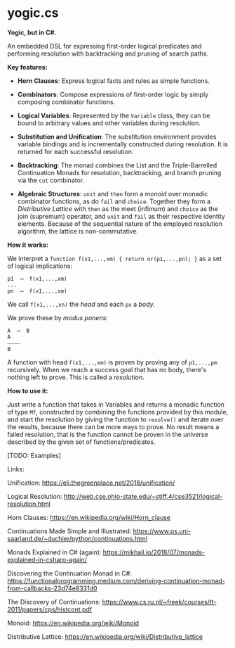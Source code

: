 # yogic.cs
**Yogic, but in C#.**


An embedded DSL for expressing first-order logical predicates and
performing resolution with backtracking and pruning of search paths.

**Key features:**

- **Horn Clauses**: Express logical facts and rules as simple functions.

- **Combinators**: Compose expressions of first-order logic by simply
  composing combinator functions.

- **Logical Variables**: Represented by the ``Variable`` class, they can be
  bound to arbitrary values and other variables during resolution.

- **Substitution and Unification**: The substitution environment provides
  variable bindings and is incrementally constructed during resolution.
  It is returned for each successful resolution.

- **Backtracking**: The monad combines the List and the Triple-Barrelled
  Continuation Monads for resolution, backtracking, and branch pruning
  via the ``cut`` combinator.

- **Algebraic Structures**: ``unit`` and ``then`` form a *monoid* over monadic
  combinator functions, as do ``fail`` and ``choice``. Together they form a
  *Distributive Lattice* with ``then`` as the meet (infimum) and ``choice`` as
  the join (supremum) operator, and ``unit`` and ``fail`` as their
  respective identity elements. Because of the sequential nature of the
  employed resolution algorithm, the lattice is non-commutative.

**How it works:**

We interpret a ``function f(x1,...,xm) { return or(p1,...,pn); }``
as a set of logical implications:

```
p1  ⟶  f(x1,...,xm)
...
pn  ⟶  f(x1,...,xm)
```  

We call ``f(x1,...,xn)`` the *head* and each ``px`` a *body*.

We prove these by *modus ponens*:

```
A  ⟶  B
A
⎯⎯⎯⎯⎯
B
```

A function with head ``f(x1,...,xm)`` is proven by proving any of
``p1,...,pm`` recursively. When we reach a success goal that has no body,
there's nothing left to prove. This is called a *resolution*.

**How to use it:**

Just write a function that takes in Variables and returns a monadic
function of type ``Mf``, constructed by combining the functions provided
by this module, and start the resolution by giving the function to
``resolve()`` and iterate over the results, because there can be more
ways to prove. No result means a failed resolution, that is the function
cannot be proven in the universe described by the given set of
functions/predicates.

[TODO: Examples]

Links:

Unification:
https://eli.thegreenplace.net/2018/unification/

Logical Resolution:
http://web.cse.ohio-state.edu/~stiff.4/cse3521/logical-resolution.html

Horn Clauses:
https://en.wikipedia.org/wiki/Horn_clause

Continuations Made Simple and Illustrated:
https://www.ps.uni-saarland.de/~duchier/python/continuations.html

Monads Explained in C# (again):
https://mikhail.io/2018/07/monads-explained-in-csharp-again/

Discovering the Continuation Monad in C#:
https://functionalprogramming.medium.com/deriving-continuation-monad-from-callbacks-23d74e8331d0

The Discovery of Continuations:
https://www.cs.ru.nl/~freek/courses/tt-2011/papers/cps/histcont.pdf

Monoid:
https://en.wikipedia.org/wiki/Monoid

Distributive Lattice:
https://en.wikipedia.org/wiki/Distributive_lattice


